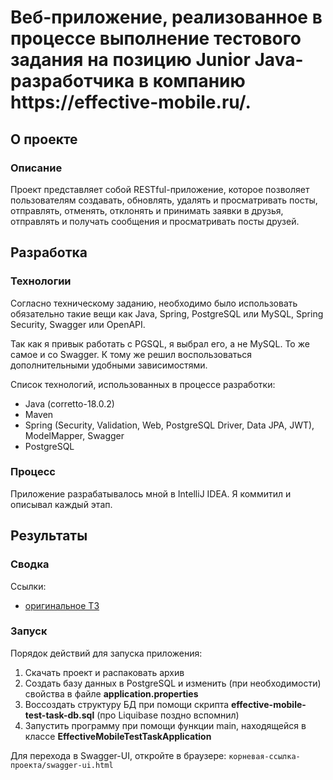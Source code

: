 <h1>Веб-приложение, реализованное в процессе выполнение тестового задания на позицию Junior Java-разработчика в компанию https://effective-mobile.ru/.</h1>

<h2>О проекте</h2>

<h3>Описание</h3>

<p>Проект представляет собой RESTful-приложение, которое позволяет пользователям создавать, обновлять, удалять и просматривать посты, отправлять, отменять, отклонять и принимать заявки в друзья, отправлять и получать сообщения и просматривать посты друзей.</p>

<h2>Разработка</h2>

<h3>Технологии</h3>

<p>Согласно техническому заданию, необходимо было использовать обязательно такие вещи как Java, Spring, PostgreSQL или MySQL, Spring Security, Swagger или OpenAPI.</p>
<p>Так как я привык работать с PGSQL, я выбрал его, а не MySQL. То же самое и со Swagger. К тому же решил воспользоваться дополнительными удобными зависимостями.</p>
<p>Список технологий, использованных в процессе разработки:</p>
<ul>
    <li>Java (corretto-18.0.2)</li>
    <li>Maven</li>
    <li>Spring (Security, Validation, Web, PostgreSQL Driver, Data JPA, JWT), ModelMapper, Swagger</li>
    <li>PostgreSQL</li>
</ul>

<h3>Процесс</h3>

<p>Приложение разрабатывалось мной в IntelliJ IDEA. Я коммитил и описывал каждый этап.</p>

<h2>Результаты</h2>

<h3>Сводка</h3>

<p>Ссылки:</p>
<ul>
    <li><a href="https://docs.google.com/document/d/18OnbSqL_l0kLyg21ImBYulsfnLIOr7ov/edit?usp=sharing&ouid=101662408797857531787&rtpof=true&sd=true">оригинальное ТЗ</a></li>
</ul>

<h3>Запуск</h3>
<p>Порядок действий для запуска приложения:</p>
<ol>
    <li>Скачать проект и распаковать архив</li>
    <li>Создать базу данных в PostgreSQL и изменить (при необходимости) свойства в файле <strong>application.properties</strong></li>
    <li>Воссоздать структуру БД при помощи скрипта <strong>effective-mobile-test-task-db.sql</strong> (про Liquibase поздно вспомнил)</li>
    <li>Запустить программу при помощи функции main, находящейся в классе <strong>EffectiveMobileTestTaskApplication</strong></li>
</ol>

<p>Для перехода в Swagger-UI, откройте в браузере: <code>корневая-ссылка-проекта/swagger-ui.html</code></p>